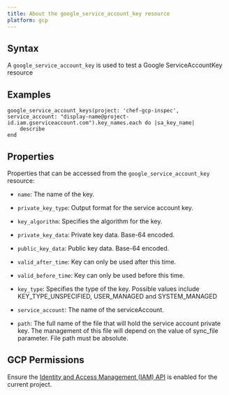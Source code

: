 ```yaml
---
title: About the google_service_account_key resource
platform: gcp
---
```


## Syntax
A `google_service_account_key` is used to test a Google ServiceAccountKey resource

## Examples
```
google_service_account_keys(project: 'chef-gcp-inspec', service_account: "display-name@project-id.iam.gserviceaccount.com").key_names.each do |sa_key_name|
	describe 
end
```

## Properties
Properties that can be accessed from the `google_service_account_key` resource:


  * `name`: The name of the key.

  * `private_key_type`: Output format for the service account key.

  * `key_algorithm`: Specifies the algorithm for the key.

  * `private_key_data`: Private key data. Base-64 encoded.

  * `public_key_data`: Public key data. Base-64 encoded.

  * `valid_after_time`: Key can only be used after this time.

  * `valid_before_time`: Key can only be used before this time.

  * `key_type`: Specifies the type of the key. Possible values include KEY_TYPE_UNSPECIFIED, USER_MANAGED and SYSTEM_MANAGED

  * `service_account`: The name of the serviceAccount.

  * `path`: The full name of the file that will hold the service account private key. The management of this file will depend on the value of sync_file parameter.  File path must be absolute.


## GCP Permissions

Ensure the [Identity and Access Management (IAM) API](https://console.cloud.google.com/apis/library/iam.googleapis.com/) is enabled for the current project.

